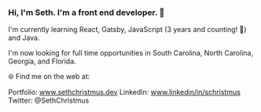 ### Hi, I'm Seth. I'm a front end developer. 👋

I'm currently learning React, Gatsby, JavaScript (3 years and counting! 🌱) and Java.

I'm now looking for full time opportunities in South Carolina, North Carolina, Georgia, and Florida.

🌐 Find me on the web at:

Portfolio: www.sethchristmus.dev
LinkedIn: www.linkedin/in/schristmus
Twitter: @SethChristmus


<!--
**beboptank/beboptank** is a ✨ _special_ ✨ repository because its `README.md` (this file) appears on your GitHub profile.

Here are some ideas to get you started:

- 🔭 I’m currently working on ...
- 🌱 I’m currently learning ...
- 👯 I’m looking to collaborate on ...
- 🤔 I’m looking for help with ...
- 💬 Ask me about ...
- 📫 How to reach me: ...
- 😄 Pronouns: ...
- ⚡ Fun fact: ...
-->
